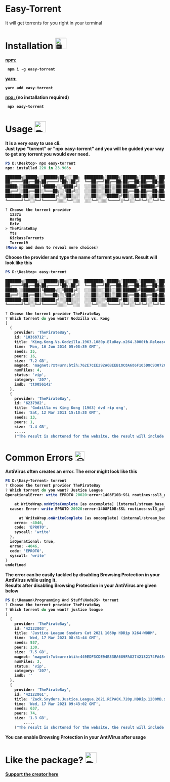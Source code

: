 # Easy-Torrent

It will get torrents for you right in your terminal

# Installation <img src="https://cdn.discordapp.com/emojis/316264057659326464.png?v=1" alt = "🖥" width="35px">
<b><a href = "https://www.npmjs.com/package/easy-torrent"> npm: </a><b> 
<p>
<code> npm i -g easy-torrent </code>
<p><b><a href = "https://classic.yarnpkg.com/en/package/easy-torrent"> yarn: </a></p>
<code>yarn add easy-torrent </code>
<p><p><p><b><a href = "https://www.npmjs.com/package/easy-torrent"> npx: </a> (no installation required) <b> 
<p>
<code> npx easy-torrent </code>
            
            
# Usage <img src="https://cdn.discordapp.com/emojis/757399420319825950.png?v=1" alt = "✏" width="35px">

It is a very easy to use cli. <br>
Just type "torrent" or "npx easy-torrent" and you will be guided your way to get any torrent you would ever need. <br>
```powershell
PS D:\Desktop> npx easy-torrent
npx: installed 228 in 23.908s

███████╗░█████╗░░██████╗██╗░░░██╗  ████████╗░█████╗░██████╗░██████╗░███████╗███╗░░██╗████████╗
██╔════╝██╔══██╗██╔════╝╚██╗░██╔╝  ╚══██╔══╝██╔══██╗██╔══██╗██╔══██╗██╔════╝████╗░██║╚══██╔══╝
█████╗░░███████║╚█████╗░░╚████╔╝░  ░░░██║░░░██║░░██║██████╔╝██████╔╝█████╗░░██╔██╗██║░░░██║░░░
██╔══╝░░██╔══██║░╚═══██╗░░╚██╔╝░░  ░░░██║░░░██║░░██║██╔══██╗██╔══██╗██╔══╝░░██║╚████║░░░██║░░░
███████╗██║░░██║██████╔╝░░░██║░░░  ░░░██║░░░╚█████╔╝██║░░██║██║░░██║███████╗██║░╚███║░░░██║░░░
╚══════╝╚═╝░░╚═╝╚═════╝░░░░╚═╝░░░  ░░░╚═╝░░░░╚════╝░╚═╝░░╚═╝╚═╝░░╚═╝╚══════╝╚═╝░░╚══╝░░░╚═╝░░░

? Choose the torrent provider
  1337x
  Rarbg
  Eztv
> ThePirateBay
  Yts
  KickassTorrents
  Torrent9
(Move up and down to reveal more choices)
```

Choose the provider and type the name of torrent you want. Result will look like this
```powershell
PS D:\Desktop> easy-torrent

███████╗░█████╗░░██████╗██╗░░░██╗  ████████╗░█████╗░██████╗░██████╗░███████╗███╗░░██╗████████╗
██╔════╝██╔══██╗██╔════╝╚██╗░██╔╝  ╚══██╔══╝██╔══██╗██╔══██╗██╔══██╗██╔════╝████╗░██║╚══██╔══╝
█████╗░░███████║╚█████╗░░╚████╔╝░  ░░░██║░░░██║░░██║██████╔╝██████╔╝█████╗░░██╔██╗██║░░░██║░░░
██╔══╝░░██╔══██║░╚═══██╗░░╚██╔╝░░  ░░░██║░░░██║░░██║██╔══██╗██╔══██╗██╔══╝░░██║╚████║░░░██║░░░
███████╗██║░░██║██████╔╝░░░██║░░░  ░░░██║░░░╚█████╔╝██║░░██║██║░░██║███████╗██║░╚███║░░░██║░░░
╚══════╝╚═╝░░╚═╝╚═════╝░░░░╚═╝░░░  ░░░╚═╝░░░░╚════╝░╚═╝░░╚═╝╚═╝░░╚═╝╚══════╝╚═╝░░╚══╝░░░╚═╝░░░

? Choose the torrent provider ThePirateBay
? Which torrent do you want? Godzilla vs. Kong
[
  {
    provider: 'ThePirateBay',
    id: '10368712',
    title: 'King.Kong.Vs.Godzilla.1963.1080p.BluRay.x264.3000th.Release-WaLM',
    time: 'Mon, 16 Jun 2014 05:08:39 GMT',
    seeds: 35,
    peers: 16,
    size: '7.2 GB',
    magnet: 'magnet:?xt=urn:btih:762E7CEE292A6BEEB18C8A686F105D8C93072052&dn=undefined&tr=udp%3A%2F%2Ftracker.coppersurfer.tk%3A6969%2Fannounce&tr=udp%3A%2F%2F9.rarbg.to%3A2920%2Fannounce&tr=udp%3A%2F%2Ftracker.opentrackr.org%3A1337&tr=udp%3A%2F%2Ftracker.internetwarriors.net%3A1337%2Fannounce&tr=udp%3A%2F%2Ftracker.leechers-paradise.org%3A6969%2Fannounce&tr=udp%3A%2F%2Ftracker.pirateparty.gr%3A6969%2Fannounce&tr=udp%3A%2F%2Ftracker.cyberia.is%3A6969%2Fannounce',
    numFiles: 4,
    status: 'vip',
    category: '207',
    imdb: 'tt0056142'
  },
  {
    provider: 'ThePirateBay',
    id: '6237982',
    title: 'Godzilla vs King Kong (1963) dvd rip eng',
    time: 'Sat, 12 Mar 2011 15:18:38 GMT',
    seeds: 13,
    peers: 1,
    size: '1.4 GB',
    .....
    ("The result is shortened for the website, the result will include more torrents than this")
```

# Common Errors <img src = "https://cdn.discordapp.com/emojis/788360740822056960.gif?v=1" alt = "😔👍" width = "30">

AntiVirus often creates an error. The error might look like this

```powershell
PS D:\Easy-Torrent> torrent
? Choose the torrent provider ThePirateBay
? Which torrent do you want? Justice League
OperationalError: write EPROTO 20020:error:1408F10B:SSL routines:ssl3_get_record:wrong version number:c:\ws\deps\openssl\openssl\ssl\record\ssl3_record.c:332:

    at WriteWrap.onWriteComplete [as oncomplete] (internal/stream_base_commons.js:94:16) {
  cause: Error: write EPROTO 20020:error:1408F10B:SSL routines:ssl3_get_record:wrong version number:c:\ws\deps\openssl\openssl\ssl\record\ssl3_record.c:332:

      at WriteWrap.onWriteComplete [as oncomplete] (internal/stream_base_commons.js:94:16) {
    errno: -4046,
    code: 'EPROTO',
    syscall: 'write'
  },
  isOperational: true,
  errno: -4046,
  code: 'EPROTO',
  syscall: 'write'
}
undefined

```
The error can be easily tackled by disabling Browsing Protection in your AntiVirus while using it. <br>
Results after disabling Browsing Protection in your AntiVirus are given below
```powershell
PS D:\Ramann\Programming And Stuff\NodeJS> torrent
? Choose the torrent provider ThePirateBay
? Which torrent do you want? justice league
[
  {
    provider: 'ThePirateBay',
    id: '42122803',
    title: 'Justice League Snyders Cut 2021 1080p HDRip X264-WORM',
    time: 'Wed, 17 Mar 2021 08:31:44 GMT',
    seeds: 937,
    peers: 130,
    size: '7.5 GB',
    magnet: 'magnet:?xt=urn:btih:449EDF3CDE94B83EA689FA82742132174FA4543F&dn=undefined&tr=udp%3A%2F%2Ftracker.coppersurfer.tk%3A6969%2Fannounce&tr=udp%3A%2F%2F9.rarbg.to%3A2920%2Fannounce&tr=udp%3A%2F%2Ftracker.opentrackr.org%3A1337&tr=udp%3A%2F%2Ftracker.internetwarriors.net%3A1337%2Fannounce&tr=udp%3A%2F%2Ftracker.leechers-paradise.org%3A6969%2Fannounce&tr=udp%3A%2F%2Ftracker.pirateparty.gr%3A6969%2Fannounce&tr=udp%3A%2F%2Ftracker.cyberia.is%3A6969%2Fannounce',
    numFiles: 3,
    status: 'vip',
    category: '207',
    imdb: ''
  },
  {
    provider: 'ThePirateBay',
    id: '42122861',
    title: 'Zack.Snyders.Justice.League.2021.REPACK.720p.HDRip.1200MB.x264-G',
    time: 'Wed, 17 Mar 2021 09:43:02 GMT',
    seeds: 637,
    peers: 74,
    size: '1.3 GB',
        .....
    ("The result is shortened for the website, the result will include more torrents than this")
```
You can enable Browsing Protection in your AntiVirus after usage

# Like the package? <img src="https://cdn.discordapp.com/emojis/599598716521021441.gif?v=1" alt = "✏" width="35px">
<a href = "https://www.buymeacoffee.com/TheRamann">
Support the creator here
</a>
